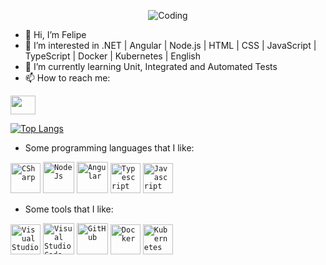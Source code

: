 <p align="center">
  <img alt="Coding" title="Coding" src="https://user-images.githubusercontent.com/13723025/198141315-37c5c602-7b52-4bbc-8376-84338233e270.gif" style="max-width: 100%;">
</p>

- 👋 Hi, I’m Felipe
- 👀 I’m interested in .NET | Angular | Node.js | HTML | CSS | JavaScript | TypeScript | Docker | Kubernetes | English
- 🌱 I’m currently learning Unit, Integrated and Automated Tests
- 📫 How to reach me:
<p>
<a href="https://www.linkedin.com/in/felipe-a-mendes" target="_blank"><img src="https://camo.githubusercontent.com/86a061108ba508ee3b237d0db831d7ef74c1b0c47235be2c39bddd743b3d5eac/68747470733a2f2f696d672e736869656c64732e696f2f62616467652f2d4c696e6b6564496e2d626c75653f7374796c653d666c61742d737175617265266c6f676f3d4c696e6b6564696e266c6f676f436f6c6f723d7768697465266c696e6b3d68747470733a2f2f7777772e6c696e6b6564696e2e636f6d2f696e2f7269636172646f616c7665737061756c612f" alt="" height="30" width="40" /></a>
</p>

[![Top Langs](https://github-readme-stats.vercel.app/api/top-langs/?username=FelipeAMendes&layout=compact)](https://github.com/FelipeAMendes/github-readme-stats)

- Some programming languages that I like:
<p dir="auto">
<code><img alt="CSharp" title="CSharp" height="48" src="https://user-images.githubusercontent.com/57419630/122697755-61ffbf80-d21c-11eb-901a-a3c4220f3ecf.png" style="max-width: 100%;"></code>
<code><img alt="Node Js" title="Node Js" height="50" src="https://user-images.githubusercontent.com/13723025/198139601-46010336-6753-4ba4-99fd-b197696f2f05.png" style="max-width: 100%;"></code>
<code><img alt="Angular" title="Angular" height="50" src="https://user-images.githubusercontent.com/13723025/198139927-5c0488df-44fb-4f2a-b77b-9167f621b045.png" style="max-width: 100%;"></code>
<code><img alt="Typescript" title="Typescript" height="48" src="https://user-images.githubusercontent.com/13723025/198140069-82b7fd5d-a04a-45ba-b42c-02bd32282460.png" style="max-width: 100%;"></code>
<code><img alt="Javascript" title="Javascript" height="48" src="https://user-images.githubusercontent.com/13723025/198140112-f9b34325-4c57-43db-b8c5-fcbb69fc269f.png" style="max-width: 100%;"></code>
</p>

- Some tools that I like:
<p dir="auto">
<code><img alt="Visual Studio" title="VS" height="48" src="https://user-images.githubusercontent.com/13723025/198140622-20e4e1a8-980b-4ee9-80df-06ce6f604091.png" style="max-width: 100%;"></code>
<code><img alt="Visual Studio Code" title="VS Code" height="50" src="https://user-images.githubusercontent.com/13723025/198140669-57adcb56-3d34-4b46-af2d-4385f5ad7acb.png" style="max-width: 100%;"></code>
<code><img alt="GitHub" title="GitHub" height="50" src="https://user-images.githubusercontent.com/13723025/198140705-3e9206f2-b333-47b9-af34-6b34aa5563c9.png" style="max-width: 100%;"></code>
<code><img alt="Docker" title="Docker" height="48" src="https://user-images.githubusercontent.com/13723025/198140763-d945b29d-7d5e-47ae-a13e-8e40689b968e.png" style="max-width: 100%;"></code>
<code><img alt="Kubernetes" title="Kubernetes" height="48" src="https://user-images.githubusercontent.com/13723025/198140792-e97a48a3-99e4-4c13-9aec-449bf1fbdb7c.png" style="max-width: 100%;"></code>
</p>

<!---
FelipeAMendes/FelipeAMendes is a ✨ special ✨ repository because its `README.md` (this file) appears on your GitHub profile.
You can click the Preview link to take a look at your changes.
--->
